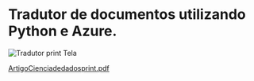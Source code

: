 # Tradutor de documentos utilizando Python e Azure. 

![Tradutor print Tela](https://github.com/user-attachments/assets/e73849b1-8eda-49b0-b009-917822d92ed6)


[ArtigoCienciadedadosprint.pdf](https://github.com/user-attachments/files/17819171/ArtigoCienciadedadosprint.pdf)
